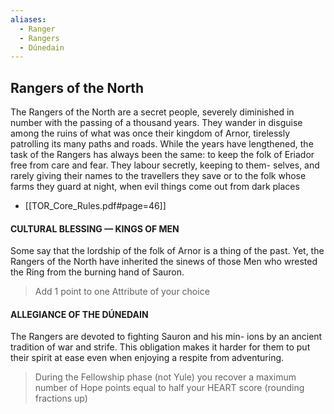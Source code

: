 ```yaml
---
aliases:
  - Ranger
  - Rangers
  - Dúnedain
---
```


## Rangers of the North
The Rangers of the North are a secret people, severely diminished in number with the passing of a thousand years. They wander in disguise among the ruins of what was once their kingdom of Arnor, tirelessly patrolling its many paths and roads. While the years have lengthened, the task of the Rangers has always been the same: to keep the folk of Eriador free from care and fear. They labour secretly, keeping to them- selves, and rarely giving their names to the travellers they save or to the folk whose farms they guard at night, when evil things come out from dark places
 - [[TOR_Core_Rules.pdf#page=46]]

####  CULTURAL BLESSING — KINGS OF MEN 
Some say that the lordship of the folk of Arnor is a thing of the past. Yet, the Rangers of the North have inherited the sinews of those Men who wrested the Ring from the burning hand of Sauron. 
> Add 1 point to one Attribute of your choice

#### ALLEGIANCE OF THE DÚNEDAIN 
The Rangers are devoted to fighting Sauron and his min- ions by an ancient tradition of war and strife. This obligation makes it harder for them to put their spirit at ease even when enjoying a respite from adventuring. 
> During the Fellowship phase (not Yule) you recover a maximum number of Hope points equal to half your HEART score (rounding fractions up)